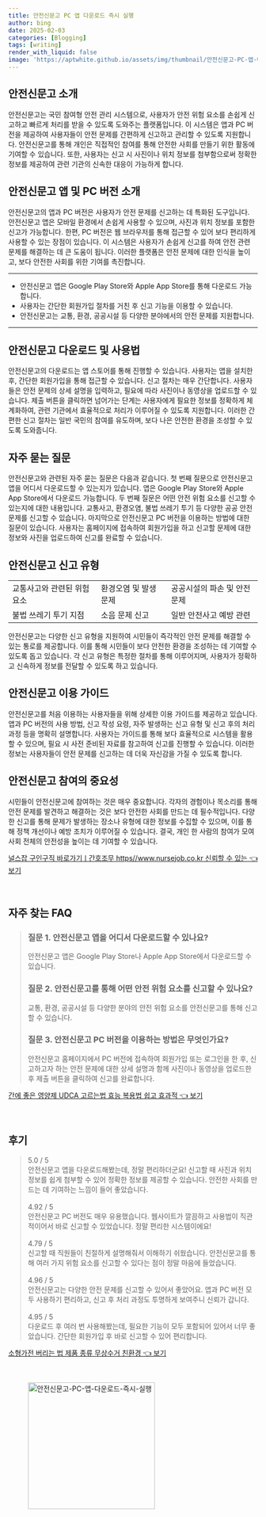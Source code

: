```yaml
---
title: 안전신문고 PC 앱 다운로드 즉시 실행
author: bing
date: 2025-02-03
categories: [Blogging]
tags: [writing]
render_with_liquid: false
image: 'https://aptwhite.github.io/assets/img/thumbnail/안전신문고-PC-앱-다운로드-즉시-실행.webp'
---
```



<h2 id='안전신문고_소개'>안전신문고 소개</h2>

<p>안전신문고는 국민 참여형 안전 관리 시스템으로, 사용자가 안전 위험 요소를 손쉽게 신고하고 빠르게 처리를 받을 수 있도록 도와주는 플랫폼입니다. 이 시스템은 앱과 PC 버전을 제공하여 사용자들이 안전 문제를 간편하게 신고하고 관리할 수 있도록 지원합니다. 안전신문고를 통해 개인은 직접적인 참여를 통해 안전한 사회를 만들기 위한 활동에 기여할 수 있습니다. 또한, 사용자는 신고 시 사진이나 위치 정보를 첨부함으로써 정확한 정보를 제공하여 관련 기관의 신속한 대응이 가능하게 합니다.</p>

<h2 id='안전신문고_앱_및_PC_버전_소개'>안전신문고 앱 및 PC 버전 소개</h2>

<p>안전신문고의 앱과 PC 버전은 사용자가 안전 문제를 신고하는 데 특화된 도구입니다. 안전신문고 앱은 모바일 환경에서 손쉽게 사용할 수 있으며, 사진과 위치 정보를 포함한 신고가 가능합니다. 한편, PC 버전은 웹 브라우저를 통해 접근할 수 있어 보다 편리하게 사용할 수 있는 장점이 있습니다. 이 시스템은 사용자가 손쉽게 신고를 하여 안전 관련 문제를 해결하는 데 큰 도움이 됩니다. 이러한 플랫폼은 안전 문제에 대한 인식을 높이고, 보다 안전한 사회를 위한 기여를 촉진합니다.</p>

<hr />

<ul>
    <li>안전신문고 앱은 Google Play Store와 Apple App Store를 통해 다운로드 가능합니다.</li>
    <li>사용자는 간단한 회원가입 절차를 거친 후 신고 기능을 이용할 수 있습니다.</li>
    <li>안전신문고는 교통, 환경, 공공시설 등 다양한 분야에서의 안전 문제를 지원합니다.</li>
</ul>

<hr />

<h2 id='안전신문고_다운로드_및_사용법'>안전신문고 다운로드 및 사용법</h2>

<p>안전신문고의 다운로드는 앱 스토어를 통해 진행할 수 있습니다. 사용자는 앱을 설치한 후, 간단한 회원가입을 통해 접근할 수 있습니다. 신고 절차는 매우 간단합니다. 사용자들은 안전 문제의 상세 설명을 입력하고, 필요에 따라 사진이나 동영상을 업로드할 수 있습니다. 제출 버튼을 클릭하면 넘어가는 단계는 사용자에게 필요한 정보를 정확하게 체계화하여, 관련 기관에서 효율적으로 처리가 이루어질 수 있도록 지원합니다. 이러한 간편한 신고 절차는 일반 국민의 참여를 유도하며, 보다 나은 안전한 환경을 조성할 수 있도록 도와줍니다.</p>

<h2 id='자주_묻는_질문'>자주 묻는 질문</h2>

<p>안전신문고와 관련된 자주 묻는 질문은 다음과 같습니다. 첫 번째 질문으로 안전신문고 앱을 어디서 다운로드할 수 있는지가 있습니다. 앱은 Google Play Store와 Apple App Store에서 다운로드 가능합니다. 두 번째 질문은 어떤 안전 위험 요소를 신고할 수 있는지에 대한 내용입니다. 교통사고, 환경오염, 불법 쓰레기 투기 등 다양한 공공 안전 문제를 신고할 수 있습니다. 마지막으로 안전신문고 PC 버전을 이용하는 방법에 대한 질문이 있습니다. 사용자는 홈페이지에 접속하여 회원가입을 하고 신고할 문제에 대한 정보와 사진을 업로드하여 신고를 완료할 수 있습니다.</p>

<h2 id='안전신문고_신고_유형'>안전신문고 신고 유형</h2>

<table>
    <tr>
        <td>교통사고와 관련된 위험 요소</td>
        <td>환경오염 및 발생 문제</td>
        <td>공공시설의 파손 및 안전 문제</td>
    </tr>
    <tr>
        <td>불법 쓰레기 투기 지점</td>
        <td>소음 문제 신고</td>
        <td>일반 안전사고 예방 관련</td>
    </tr>
</table>

<p>안전신문고는 다양한 신고 유형을 지원하여 시민들이 즉각적인 안전 문제를 해결할 수 있는 통로를 제공합니다. 이를 통해 시민들이 보다 안전한 환경을 조성하는 데 기여할 수 있도록 돕고 있습니다. 각 신고 유형은 특정한 절차를 통해 이루어지며, 사용자가 정확하고 신속하게 정보를 전달할 수 있도록 하고 있습니다.</p>

<h2 id='안전신문고_이용_가이드'>안전신문고 이용 가이드</h2>

<p>안전신문고를 처음 이용하는 사용자들을 위해 상세한 이용 가이드를 제공하고 있습니다. 앱과 PC 버전의 사용 방법, 신고 작성 요령, 자주 발생하는 신고 유형 및 신고 후의 처리 과정 등을 명확히 설명합니다. 사용자는 가이드를 통해 보다 효율적으로 시스템을 활용할 수 있으며, 필요 시 사전 준비된 자료를 참고하여 신고를 진행할 수 있습니다. 이러한 정보는 사용자들이 안전 문제를 신고하는 데 더욱 자신감을 가질 수 있도록 합니다.</p>

<h2 id='안전신문고_참여의_중요성'>안전신문고 참여의 중요성</h2>

<p>시민들이 안전신문고에 참여하는 것은 매우 중요합니다. 각자의 경험이나 목소리를 통해 안전 문제를 발견하고 해결하는 것은 보다 안전한 사회를 만드는 데 필수적입니다. 다양한 신고를 통해 문제가 발생하는 장소나 유형에 대한 정보를 수집할 수 있으며, 이를 통해 정책 개선이나 예방 조치가 이루어질 수 있습니다. 결국, 개인 한 사람의 참여가 모여 사회 전체의 안전성을 높이는 데 기여할 수 있습니다.</p>


<p><a class="click-button" title="널스잡 구인구직 바로가기ㅣ간호조무 https//www.nursejob.co.kr 신뢰할 수 있는" href="https://aptwhite.github.io/posts/%EB%84%90%EC%8A%A4%EC%9E%A1-%EA%B5%AC%EC%9D%B8%EA%B5%AC%EC%A7%81-%EB%B0%94%EB%A1%9C%EA%B0%80%EA%B8%B0%E3%85%A3%EA%B0%84%ED%98%B8%EC%A1%B0%EB%AC%B4-httpswww.nursejob.co.kr-%EC%8B%A0%EB%A2%B0%ED%95%A0-%EC%88%98-%EC%9E%88%EB%8A%94/" rel="dofollow">널스잡 구인구직 바로가기ㅣ간호조무 https//www.nursejob.co.kr 신뢰할 수 있는 👈 보기</a></p><br>
<h2 id='자주_찾는_FAQ'>자주 찾는 FAQ</h2>
<div itemscope="" itemtype="https://schema.org/FAQPage"> 
<blockquote> 
<div itemscope="" itemprop="mainEntity" itemtype="https://schema.org/Question"> 
<h3 itemprop="name">질문 1. 안전신문고 앱을 어디서 다운로드할 수 있나요?</h3> 
<div itemscope="" itemprop="acceptedAnswer" itemtype="https://schema.org/Answer"> 
<span itemprop="text"> 
<p>안전신문고 앱은 Google Play Store나 Apple App Store에서 다운로드할 수 있습니다.</p> 
</span> 
</div> 
</div> 
<div itemscope="" itemprop="mainEntity" itemtype="https://schema.org/Question"> 
<h3 itemprop="name">질문 2. 안전신문고를 통해 어떤 안전 위험 요소를 신고할 수 있나요?</h3> 
<div itemscope="" itemprop="acceptedAnswer" itemtype="https://schema.org/Answer"> 
<span itemprop="text"> 
<p>교통, 환경, 공공시설 등 다양한 분야의 안전 위험 요소를 안전신문고를 통해 신고할 수 있습니다.</p> 
</span> 
</div> 
</div> 
<div itemscope="" itemprop="mainEntity" itemtype="https://schema.org/Question"> 
<h3 itemprop="name">질문 3. 안전신문고 PC 버전을 이용하는 방법은 무엇인가요?</h3> 
<div itemscope="" itemprop="acceptedAnswer" itemtype="https://schema.org/Answer"> 
<span itemprop="text"> 
<p>안전신문고 홈페이지에서 PC 버전에 접속하여 회원가입 또는 로그인을 한 후, 신고하고자 하는 안전 문제에 대한 상세 설명과 함께 사진이나 동영상을 업로드한 후 제출 버튼을 클릭하여 신고를 완료합니다.</p> 
</span> 
</div> 
</div> 
</blockquote> 
</div>
<p><a class="click-button" title="간에 좋은 영양제 UDCA 고르는법 효능 복용법 쉽고 효과적" href="https://aptwhite.github.io/posts/%EA%B0%84%EC%97%90-%EC%A2%8B%EC%9D%80-%EC%98%81%EC%96%91%EC%A0%9C-UDCA-%EA%B3%A0%EB%A5%B4%EB%8A%94%EB%B2%95-%ED%9A%A8%EB%8A%A5-%EB%B3%B5%EC%9A%A9%EB%B2%95-%EC%89%BD%EA%B3%A0-%ED%9A%A8%EA%B3%BC%EC%A0%81/" rel="dofollow">간에 좋은 영양제 UDCA 고르는법 효능 복용법 쉽고 효과적 👈 보기</a></p><br>
<h2 id='후기'>후기</h2>
<div itemscope itemtype="https://schema.org/Product">
  <blockquote>
  <div itemprop="review" itemscope itemtype="https://schema.org/Review">
      <div itemprop="reviewRating" itemscope itemtype="https://schema.org/Rating"> <span itemprop="ratingValue">5.0</span> / <span itemprop="bestRating">5</span> </div>
      <span itemprop="reviewBody">안전신문고 앱을 다운로드해봤는데, 정말 편리하더군요! 신고할 때 사진과 위치정보를 쉽게 첨부할 수 있어 정확한 정보를 제공할 수 있습니다. 안전한 사회를 만드는 데 기여하는 느낌이 들어 좋았습니다.</span>
  </div>
  <br>
  <div itemprop="review" itemscope itemtype="https://schema.org/Review">
      <div itemprop="reviewRating" itemscope itemtype="https://schema.org/Rating"> <span itemprop="ratingValue">4.92</span> / <span itemprop="bestRating">5</span> </div>
      <span itemprop="reviewBody">안전신문고 PC 버전도 매우 유용했습니다. 웹사이트가 깔끔하고 사용법이 직관적이어서 바로 신고할 수 있었습니다. 정말 편리한 시스템이에요!</span>
  </div>
  <br>
  <div itemprop="review" itemscope itemtype="https://schema.org/Review">
      <div itemprop="reviewRating" itemscope itemtype="https://schema.org/Rating"> <span itemprop="ratingValue">4.79</span> / <span itemprop="bestRating">5</span> </div>
      <span itemprop="reviewBody">신고할 때 직원들이 친절하게 설명해줘서 이해하기 쉬웠습니다. 안전신문고를 통해 여러 가지 위험 요소를 신고할 수 있다는 점이 정말 마음에 들었습니다.</span>
  </div>
  <br>
  <div itemprop="review" itemscope itemtype="https://schema.org/Review">
      <div itemprop="reviewRating" itemscope itemtype="https://schema.org/Rating"> <span itemprop="ratingValue">4.96</span> / <span itemprop="bestRating">5</span> </div>
      <span itemprop="reviewBody">안전신문고는 다양한 안전 문제를 신고할 수 있어서 좋았어요. 앱과 PC 버전 모두 사용하기 편리하고, 신고 후 처리 과정도 투명하게 보여주니 신뢰가 갑니다.</span>
  </div>
  <br>
  <div itemprop="review" itemscope itemtype="https://schema.org/Review">
      <div itemprop="reviewRating" itemscope itemtype="https://schema.org/Rating"> <span itemprop="ratingValue">4.95</span> / <span itemprop="bestRating">5</span> </div>
      <span itemprop="reviewBody">다운로드 후 여러 번 사용해봤는데, 필요한 기능이 모두 포함되어 있어서 너무 좋았습니다. 간단한 회원가입 후 바로 신고할 수 있어 편리합니다.</span>
  </div>
  </blockquote>
</div>
<p><a class="click-button" title="소형가전 버리는 법 제품 종류 무상수거 친환경" href="https://aptwhite.github.io/posts/%EC%86%8C%ED%98%95%EA%B0%80%EC%A0%84-%EB%B2%84%EB%A6%AC%EB%8A%94-%EB%B2%95-%EC%A0%9C%ED%92%88-%EC%A2%85%EB%A5%98-%EB%AC%B4%EC%83%81%EC%88%98%EA%B1%B0-%EC%B9%9C%ED%99%98%EA%B2%BD/" rel="dofollow">소형가전 버리는 법 제품 종류 무상수거 친환경 👈 보기</a></p><br>
<figure class="image"><img src="https://aptwhite.github.io/assets/img/thumbnail/안전신문고-PC-앱-다운로드-즉시-실행.webp" alt="안전신문고-PC-앱-다운로드-즉시-실행" width="256" height="256"></figure>